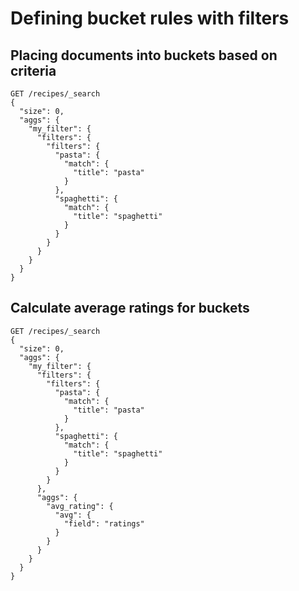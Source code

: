 # Defining bucket rules with filters

## Placing documents into buckets based on criteria

```
GET /recipes/_search
{
  "size": 0,
  "aggs": {
    "my_filter": {
      "filters": {
        "filters": {
          "pasta": {
            "match": {
              "title": "pasta"
            }
          },
          "spaghetti": {
            "match": {
              "title": "spaghetti"
            }
          }
        }
      }
    }
  }
}
```

## Calculate average ratings for buckets

```
GET /recipes/_search
{
  "size": 0,
  "aggs": {
    "my_filter": {
      "filters": {
        "filters": {
          "pasta": {
            "match": {
              "title": "pasta"
            }
          },
          "spaghetti": {
            "match": {
              "title": "spaghetti"
            }
          }
        }
      },
      "aggs": {
        "avg_rating": {
          "avg": {
            "field": "ratings"
          }
        }
      }
    }
  }
}
```